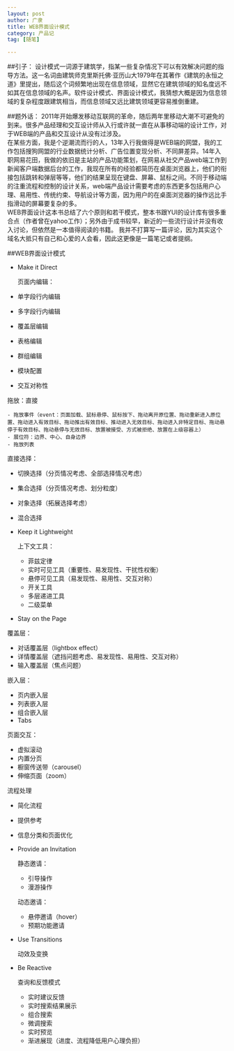 ```yaml
---
layout: post
author: 广隶
title: WEB界面设计模式
category: 产品记
tag: [随笔]

---
```

##引子：
设计模式一词源于建筑学，指某一些复杂情况下可以有效解决问题的指导方法。这一名词由建筑师克里斯托佛·亚历山大1979年在其著作《建筑的永恒之道》里提出，随后这个词频繁地出现在信息领域，显然它在建筑领域的知名度远不如其在信息领域的名声。软件设计模式、界面设计模式，我猜想大概是因为信息领域的复杂程度跟建筑相当，而信息领域又远比建筑领域更容易推倒重建。

##题外话：
2011年开始爆发移动互联网的革命，随后两年里移动大潮不可避免的到来。很多产品经理和交互设计师从入行或许就一直在从事移动端的设计工作，对于WEB端的产品和交互设计从没有过涉及。  
在某些方面，我是个逆潮流而行的人，13年入行我做得是WEB端的网盟，我的工作包括搜狗网盟的行业数据统计分析、广告位置变现分析、不同屏差异。14年入职网易花田，我做的依旧是主站的产品功能策划，在网易从社交产品web端工作到新闻客户端数据后台的工作，我现在所有的经验都简历在桌面浏览器上，他们的衔接包括跳转和弹层等等，他们的结果呈现在键盘、屏幕、鼠标之间。不同于移动端的注重流程和控制的设计关系，web端产品设计需要考虑的东西更多包括用户心理、易用性、传统约束、导航设计等方面，因为用户的在桌面浏览器的操作远比手指滑动的屏幕要复杂的多。  
WEB界面设计这本书总结了六个原则和若干模式，整本书跟YUI的设计库有很多重合点（作者曾在yahoo工作）；另外由于成书较早，新近的一些流行设计并没有收入讨论，但依然是一本值得阅读的书籍。
我并不打算写一篇评论，因为其实这个域名大抵只有自己和心爱的人会看，因此这更像是一篇笔记或者提纲。

##WEB界面设计模式

- Make it Direct

  页面内编辑：
  
 - 单字段行内编辑
 - 多字段行内编辑
 - 覆盖层编辑
 - 表格编辑
 - 群组编辑
 - 模块配置
 - 交互对称性
 
 拖放：直接

	- 拖放事件（event：页面加载、鼠标悬停、鼠标按下、拖动离开原位置、拖动重新进入原位置、拖动进入有效目标、拖动推出有效目标、推动进入无效目标、拖动进入非特定目标、拖动悬停于有效目标、拖动悬停与无效目标、放置被接受、方式被拒绝、放置在上级容器上）
	- 展位符：边界、中心、自身边界
	- 拖放列表

  直接选择：
  - 切换选择（分页情况考虑、全部选择情况考虑）
  - 集合选择（分页情况考虑、划分粒度）
  - 对象选择（拓展选择考虑）
  - 混合选择

- Keep it Lightweight

  上下文工具：
  - 菲兹定律
  - 实时可见工具（重要性、易发现性、干扰性权衡）
  -  悬停可见工具（易发现性、易用性、交互对称）
  -  开关工具
  -  多层递进工具
  -  二级菜单

- Stay on the Page

 覆盖层：
 - 对话覆盖层（lightbox effect）
 - 详情覆盖层（遮挡问题考虑、易发现性、易用性、交互对称）
 - 输入覆盖层（焦点问题）

  嵌入层：
  - 页内嵌入层
  - 列表嵌入层
  - 组合嵌入层
  - Tabs

  页面交互：
   - 虚拟滚动
   - 内置分页
   - 橱窗传送带（carousel）
   - 伸缩页面（zoom）
   
  流程处理
   - 简化流程
   - 提供参考
   - 信息分类和页面优化
   
- Provide an Invitation

	静态邀请：
	- 引导操作
	- 漫游操作

	动态邀请：
	- 悬停邀请（hover）
	- 预期功能邀请
	 
- Use Transitions

	动效及变换
	
- Be Reactive

	查询和反馈模式
	- 实时建议反馈
	- 实时搜索结果展示
	- 组合搜索
	- 微调搜索
	- 实时预览
	- 渐进展现（进度、流程降低用户心理负担）

